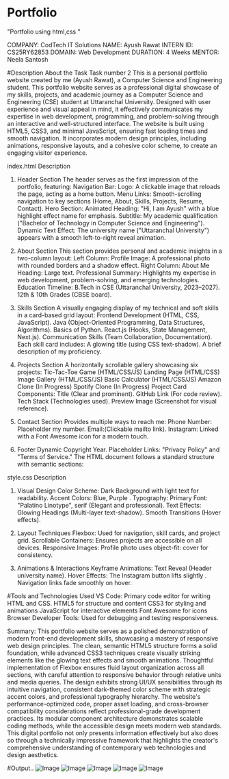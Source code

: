 # Portfolio
"Portfolio using html,css "

COMPANY: CodTech IT Solutions
NAME: Ayush Rawat
INTERN ID: CS25RY62853
DOMAIN: Web Development
DURATION: 4 Weeks
MENTOR: Neela Santosh

#Description About the Task
Task number 2
This is a personal portfolio website created by me (Ayush Rawat), a Computer Science and Engineering student. This portfolio website serves as a professional digital showcase of my skills, projects, and academic journey as a Computer Science and Engineering (CSE) student at Uttaranchal University. Designed with user experience and visual appeal in mind, it effectively communicates my expertise in web development, programming, and problem-solving through an interactive and well-structured interface. The website is built using HTML5, CSS3, and minimal JavaScript, ensuring fast loading times and smooth navigation. It incorporates modern design principles, including animations, responsive layouts, and a cohesive color scheme, to create an engaging visitor experience.

index.html Description
1. Header Section
The header serves as the first impression of the portfolio, featuring:
Navigation Bar:
Logo: A clickable image that reloads the page, acting as a home button.
Menu Links: Smooth-scrolling navigation to key sections (Home, About, Skills, Projects, Resume, Contact).
Hero Section:
Animated Heading: "Hi, I am Ayush" with a blue highlight effect name for emphasis.
Subtitle: My academic qualification ("Bachelor of Technology in Computer Science and Engineering").
Dynamic Text Effect: The university name ("Uttaranchal University") appears with a smooth left-to-right reveal animation.

2. About Section
This section provides personal and academic insights in a two-column layout:
Left Column: Profile Image: A professional photo with rounded borders and a shadow effect.
Right Column: About Me Heading: Large text.
Professional Summary: Highlights my expertise in web development, problem-solving, and emerging technologies.
Education Timeline:
B.Tech in CSE (Uttaranchal University, 2023–2027).
12th & 10th Grades (CBSE board).

3. Skills Section
A visually engaging display of my technical and soft skills in a card-based grid layout:
Frontend Development (HTML, CSS, JavaScript).
Java (Object-Oriented Programming, Data Structures, Algorithms).
Basics of Python.
React.js (Hooks, State Management, Next.js).
Communication Skills (Team Collaboration, Documentation).
Each skill card includes:
A glowing title (using CSS text-shadow).
A brief description of my proficiency.

4. Projects Section
A horizontally scrollable gallery showcasing six projects:
Tic-Tac-Toe Game (HTML/CSS/JS) 
Landing Page (HTML/CSS) 
Image Gallery (HTML/CSS/JS) 
Basic Calculator (HTML/CSS/JS) 
Amazon Clone (In Progress) 
Spotify Clone (In Progress) 
Project Card Components:
Title (Clear and prominent).
GitHub Link (For code review).
Tech Stack (Technologies used).
Preview Image (Screenshot for visual reference).

6. Contact Section
Provides multiple ways to reach me:
Phone Number: Placeholder my number.
Email:(Clickable mailto link).
Instagram: Linked with a Font Awesome icon for a modern touch.

8. Footer
Dynamic Copyright Year.
Placeholder Links: "Privacy Policy" and "Terms of Service."
The HTML document follows a standard structure with semantic sections:

style.css Description
1. Visual Design
Color Scheme:
Dark Background with light text for readability.
Accent Colors: Blue, Purple .
Typography:
Primary Font: "Palatino Linotype", serif (Elegant and professional).
Text Effects: Glowing Headings (Multi-layer text-shadow).
Smooth Transitions (Hover effects).

2. Layout Techniques
Flexbox: Used for navigation, skill cards, and project grid.
Scrollable Containers: Ensures projects are accessible on all devices.
Responsive Images: Profile photo uses object-fit: cover for consistency.

3. Animations & Interactions
Keyframe Animations:
Text Reveal (Header university name).
Hover Effects:
The Instagram button lifts slightly .
Navigation links fade smoothly on hover.

#Tools and Technologies Used
VS Code: Primary code editor for writing HTML and CSS.
HTML5 for structure and content
CSS3 for styling and animations
JavaScript for interactive elements
Font Awesome for icons
Browser Developer Tools:
Used for debugging and testing responsiveness.

Summary: This portfolio website serves as a polished demonstration of modern front-end development skills, showcasing a mastery of responsive web design principles. The clean, semantic HTML5 structure forms a solid foundation, while advanced CSS3 techniques create visually striking elements like the glowing text effects and smooth animations. Thoughtful implementation of Flexbox ensures fluid layout organization across all sections, with careful attention to responsive behavior through relative units and media queries. The design exhibits strong UI/UX sensibilities through its intuitive navigation, consistent dark-themed color scheme with strategic accent colors, and professional typography hierarchy. The website's performance-optimized code, proper asset loading, and cross-browser compatibility considerations reflect professional-grade development practices. Its modular component architecture demonstrates scalable coding methods, while the accessible design meets modern web standards. This digital portfolio not only presents information effectively but also does so through a technically impressive framework that highlights the creator's comprehensive understanding of contemporary web technologies and design aesthetics.


#Output..
![Image](https://github.com/user-attachments/assets/a59f4d06-b233-4d76-8344-18ba8d7dece8)
![Image](https://github.com/user-attachments/assets/9ed1b000-14ea-4290-bef3-5df75fb39d05)
![Image](https://github.com/user-attachments/assets/2517f994-8a8d-472a-a9af-3bb70755e410)
![Image](https://github.com/user-attachments/assets/b9286a49-a83f-4bc3-877b-d961971bab2d)
![Image](https://github.com/user-attachments/assets/db863ae4-6bc0-42d9-99ca-f2d0eea7c448)
